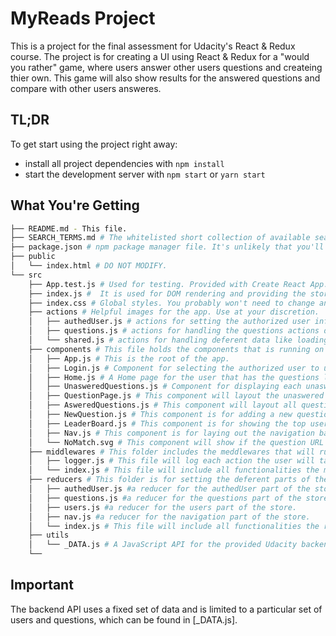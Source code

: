 # MyReads Project

This is a project for the final assessment for Udacity's React & Redux course. 
The project is for creating a UI using React & Redux for a "would you rather" game, where users answer other users questions and createing thier own. This game will also show results for the answered questions and compare with other users answeres.

## TL;DR

To get start using the project right away:

* install all project dependencies with `npm install`
* start the development server with `npm start` or `yarn start`

## What You're Getting
```bash
├── README.md - This file.
├── SEARCH_TERMS.md # The whitelisted short collection of available search terms for you to use with your app.
├── package.json # npm package manager file. It's unlikely that you'll need to modify this.
├── public
│   └── index.html # DO NOT MODIFY.
└── src
    ├── App.test.js # Used for testing. Provided with Create React App.
    ├── index.js #  It is used for DOM rendering and providing the store to the app components.
    ├── index.css # Global styles. You probably won't need to change anything here.
    ├── actions # Helpful images for the app. Use at your discretion.
    │   ├── authedUser.js # actions for setting the authorized user information.
    │   ├── questions.js # actions for handling the questions actions done by users. 
    │   └── shared.js # actions for handling deferent data like loading the inial data from database.
    ├── components # This file holds the components that is running on the UI
    │   ├── App.js # This is the root of the app.
    │   ├── Login.js # Component for selecting the authorized user to use the app.
    │   ├── Home.js # A Home page for the user that has the questions list and other functionalities. 
    │   ├── UnasweredQuestions.js # Component for displaying each unaswered question links for the users.
    │   ├── QuestionPage.js # This component will layout the unaswered question details to choos an answer.
    │   ├── AsweredQuestions.js # This component will layout all questions answered with results.
    │   ├── NewQuestion.js # This component is for adding a new question to the database.
    │   ├── LeaderBoard.js # This component is for showing the top users that were active on the app.
    │   ├── Nav.js # This component is for laying out the navigation bar.
    │   └── NoMatch.svg # This component will show if the question URL doesn't match the app routes.
    ├── middlewares # This folder includes the meddlewares that will run before the dispatch of data.
    │   ├── logger.js # This file will log each action the user will take on the console
    │   └── index.js # This file will include all functionalities the middleware has and send them to the app.
    ├── reducers # This folder is for setting the deferent parts of the store.
    │   ├── authedUser.js #a reducer for the authedUser part of the store.
    │   ├── questions.js #a reducer for the questions part of the store.
    │   ├── users.js #a reducer for the users part of the store.
    │   ├── nav.js #a reducer for the navigation part of the store.
    │   └── index.js # This file will include all functionalities the reducer has and send them to the app.
    ├── utils
    │   └── _DATA.js # A JavaScript API for the provided Udacity backend.
    └──
```

## Important
The backend API uses a fixed set of data and is limited to a particular set of users and questions, which can be found in [_DATA.js].